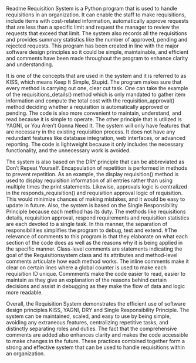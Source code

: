 
Readme
Requisition System is a Python program that is used to handle requisitions in an organization. It can enable the staff to make requisitions, include items with cost-related information, automatically approve requests that are less than a specific limit and request the manager to review the requests that exceed that limit. The system also records all the requisitions and provides summary statistics like the number of approved, pending and rejected requests. This program has been created in line with the major software design principles so it could be simple, maintainable, and efficient and comments have been made throughout the program to enhance clarity and understanding.

It is one of the concepts that are used in the system and it is referred to as KISS, which means Keep It Simple, Stupid. The program makes sure that every method is carrying out one, clear cut task. One can take the example of the requisitions_details() method which is only mandated to gather item information and compute the total cost with the requisition_approval() method deciding whether a requisition is automatically approved or pending. The code is also more convenient to maintain, understand, and read because it is simple to operate. The other principle that is utilized is YAGNI, or You Aren’t Gonna Need It. The system will only have features that are necessary in the existing requisition process. It does not have any redundant features like database integration, web interfaces, or advanced reporting. The code is lightweight because it only includes the necessary functionality, and the unnecessary work is avoided.


The system is also based on the DRY principle that can be abbreviated as Don’t Repeat Yourself. Encapsulation of repetition is performed in methods to prevent repetition. As an example, the display requisition() method is used to display requisition information of all entries rather than using multiple times the print statements. Likewise, approvals logic is centralized in the responds_requisition() and requisition approval logic of requisition. This would minimize chances of making mistakes, and it would be easy to update in future. Also, the system is based on the Single Responsibility Principle because each method has its duty. The methods like requisitions details, requisition approval, respond requirements and requisition statistics are each devoted to a single task. In this manner, the separation of responsibilities simplifies the program to debug, test and extend.
#The relevance of comments to this program is that they elaborate on what each section of the code does as well as the reasons why it is being applied in the specific manner. Class-level comments are statements indicating the goal of the Requisitionsystem class and its attributes and method-level comments articulate how each method works. The inline comments make it clear on certain lines where a global counter is used to make each requisition ID unique. Commments make the code easier to read, easier to maintain as they give an explanation of the reasons behind certain decisions and assist in debugging as they make the flow of data and logic more readable.

Overall, the Requisition System demonstrates the efficient use of software design principles KISS, YAGNI, DRY and Single Responsibility Principle. The system can be maintained, scaled, and easy to use by being simple, avoiding any extraneous features, centralizing repetitive tasks, and distinctly separating roles and duties. The fact that the comprehensive comments are added also enhances clarity and makes the code accessible to make changes in the future. These practices combined together form a strong and effective system that can be used to handle requisitions within an organization.
